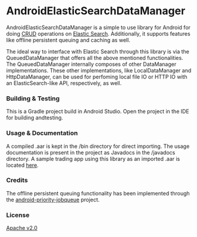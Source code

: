 # AndroidElasticSearchDataManager

AndroidElasticSearchDataManager is a simple to use library for Android for doing [CRUD](https://en.wikipedia.org/wiki/Create,_read,_update_and_delete) operations on [Elastic Search](https://www.elastic.co). Additionally, it supports features like offline persistent queuing and caching as well.

The ideal way to interface with Elastic Search through this library is via the QueuedDataManager that offers all the above mentioned functionalities. The QueuedDataManager internally composes of other DataManager implementations. These other implementations, like LocalDataManager and HttpDataManager, can be used for perfoming local file IO or HTTP IO with an ElasticSearch-like API, respectively, as well.

### Building & Testing

This is a Gradle project build in Android Studio. Open the project in the IDE for building andtesting.

### Usage & Documentation

A compiled .aar is kept in the /bin directory for direct importing. The usage documentation is present in the project as Javadocs in the /javadocs directory. A sample trading app using this library as an imported .aar is located [here](https://github.com/CMPUT301F15T03/301p).

### Credits

The offline persistent queuing functionality has been implemented through the [android-priority-jobqueue](https://github.com/yigit/android-priority-jobqueue) project.

### License

[Apache v2.0](https://github.com/udeyrishi/AndroidElasticSearchDataManager/blob/master/LICENSE)